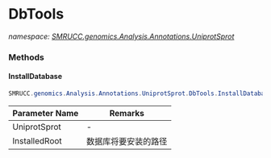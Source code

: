 ﻿# DbTools
_namespace: [SMRUCC.genomics.Analysis.Annotations.UniprotSprot](./index.md)_





### Methods

#### InstallDatabase
```csharp
SMRUCC.genomics.Analysis.Annotations.UniprotSprot.DbTools.InstallDatabase(System.String,System.String)
```


|Parameter Name|Remarks|
|--------------|-------|
|UniprotSprot|-|
|InstalledRoot|数据库将要安装的路径|



